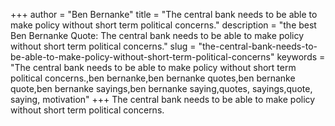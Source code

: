 +++
author = "Ben Bernanke"
title = "The central bank needs to be able to make policy without short term political concerns."
description = "the best Ben Bernanke Quote: The central bank needs to be able to make policy without short term political concerns."
slug = "the-central-bank-needs-to-be-able-to-make-policy-without-short-term-political-concerns"
keywords = "The central bank needs to be able to make policy without short term political concerns.,ben bernanke,ben bernanke quotes,ben bernanke quote,ben bernanke sayings,ben bernanke saying,quotes, sayings,quote, saying, motivation"
+++
The central bank needs to be able to make policy without short term political concerns.
